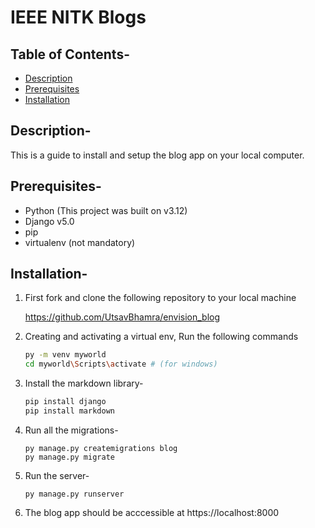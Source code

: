 # IEEE NITK Blogs

## Table of Contents-

- [Description](#Description)
- [Prerequisites](#Prerequisites)
- [Installation](#Installation)

## Description-

This is a guide to install and setup the blog app on your local computer. 

## Prerequisites-

- Python (This project was built on v3.12)
- Django v5.0
- pip
- virtualenv (not mandatory)

## Installation-

1. First fork and clone the following repository to your local machine

   https://github.com/UtsavBhamra/envision_blog

2. Creating and activating a virtual env, Run the following commands

    ```bash
    py -m venv myworld
    cd myworld\Scripts\activate # (for windows)
    ```
  

3. Install the markdown library-

    ```bash
    pip install django
    pip install markdown
    ```
  
4. Run all the migrations-

    ```
    py manage.py createmigrations blog
    py manage.py migrate
    ```

5. Run the server-

    ```
    py manage.py runserver
    ```
    

6. The blog app should be acccessible at https://localhost:8000






